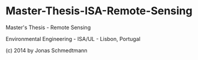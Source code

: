 Master-Thesis-ISA-Remote-Sensing
================================
Master's Thesis - Remote Sensing

Environmental Engineering - ISA/UL - Lisbon, Portugal

(c) 2014 by Jonas Schmedtmann

